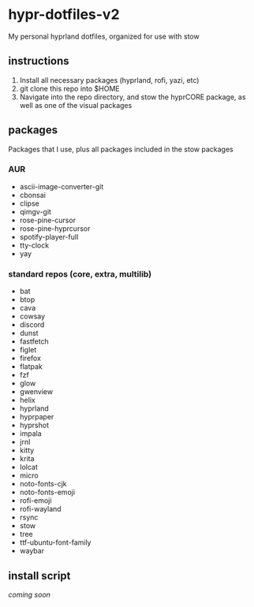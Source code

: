 # hypr-dotfiles-v2
My personal hyprland dotfiles, organized for use with stow

## instructions
1) Install all necessary packages (hyprland, rofi, yazi, etc)
2) git clone this repo into $HOME
3) Navigate into the repo directory, and stow the hyprCORE package, as well as one of the visual packages

## packages
Packages that I use, plus all packages included in the stow packages

### AUR
* ascii-image-converter-git
* cbonsai
* clipse
* qimgv-git
* rose-pine-cursor
* rose-pine-hyprcursor
* spotify-player-full
* tty-clock
* yay

### standard repos (core, extra, multilib)
* bat
* btop
* cava
* cowsay
* discord
* dunst
* fastfetch
* figlet
* firefox
* flatpak
* fzf
* glow
* gwenview
* helix
* hyprland
* hyprpaper
* hyprshot
* impala
* jrnl
* kitty
* krita
* lolcat
* micro
* noto-fonts-cjk
* noto-fonts-emoji
* rofi-emoji
* rofi-wayland
* rsync
* stow
* tree
* ttf-ubuntu-font-family
* waybar

## install script
*coming soon*
